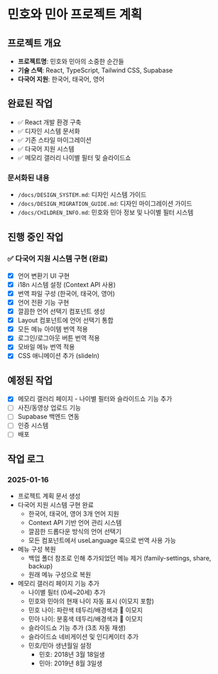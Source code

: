 # 민호와 민아 프로젝트 계획

## 프로젝트 개요
- **프로젝트명**: 민호와 민아의 소중한 순간들
- **기술 스택**: React, TypeScript, Tailwind CSS, Supabase
- **다국어 지원**: 한국어, 태국어, 영어

## 완료된 작업
- ✅ React 개발 환경 구축
- ✅ 디자인 시스템 문서화
- ✅ 기존 스타일 마이그레이션
- ✅ 다국어 지원 시스템
- ✅ 메모리 갤러리 나이별 필터 및 슬라이드쇼

### 문서화된 내용
- `/docs/DESIGN_SYSTEM.md`: 디자인 시스템 가이드
- `/docs/DESIGN_MIGRATION_GUIDE.md`: 디자인 마이그레이션 가이드
- `/docs/CHILDREN_INFO.md`: 민호와 민아 정보 및 나이별 필터 시스템

## 진행 중인 작업
### ✅ 다국어 지원 시스템 구현 (완료)
- [x] 언어 변환기 UI 구현
- [x] i18n 시스템 설정 (Context API 사용)
- [x] 번역 파일 구성 (한국어, 태국어, 영어)
- [x] 언어 전환 기능 구현
- [x] 깔끔한 언어 선택기 컴포넌트 생성
- [x] Layout 컴포넌트에 언어 선택기 통합
- [x] 모든 메뉴 아이템 번역 적용
- [x] 로그인/로그아웃 버튼 번역 적용
- [x] 모바일 메뉴 번역 적용
- [x] CSS 애니메이션 추가 (slideIn)

## 예정된 작업
- [x] 메모리 갤러리 페이지 - 나이별 필터와 슬라이드쇼 기능 추가
- [ ] 사진/동영상 업로드 기능
- [ ] Supabase 백엔드 연동
- [ ] 인증 시스템
- [ ] 배포

## 작업 로그
### 2025-01-16
- 프로젝트 계획 문서 생성
- 다국어 지원 시스템 구현 완료
  - 한국어, 태국어, 영어 3개 언어 지원
  - Context API 기반 언어 관리 시스템
  - 깔끔한 드롭다운 방식의 언어 선택기
  - 모든 컴포넌트에서 useLanguage 훅으로 번역 사용 가능
- 메뉴 구성 복원
  - 백업 폴더 참조로 인해 추가되었던 메뉴 제거 (family-settings, share, backup)
  - 원래 메뉴 구성으로 복원
- 메모리 갤러리 페이지 기능 추가
  - 나이별 필터 (0세~20세) 추가
  - 민호와 민아의 현재 나이 자동 표시 (이모지 포함)
  - 민호 나이: 파란색 테두리/배경색과 👦 이모지
  - 민아 나이: 분홍색 테두리/배경색과 👧 이모지
  - 슬라이드쇼 기능 추가 (3초 자동 재생)
  - 슬라이드쇼 네비게이션 및 인디케이터 추가
  - 민호/민아 생년월일 설정
    - 민호: 2018년 3월 18일생
    - 민아: 2019년 8월 3일생
